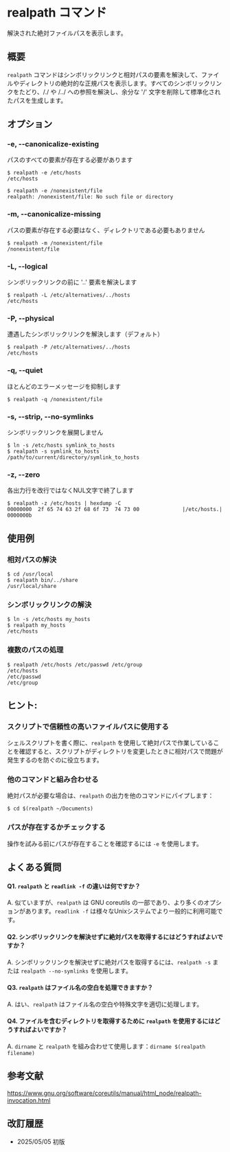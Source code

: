 # realpath コマンド

解決された絶対ファイルパスを表示します。

## 概要

`realpath` コマンドはシンボリックリンクと相対パスの要素を解決して、ファイルやディレクトリの絶対的な正規パスを表示します。すべてのシンボリックリンクをたどり、/./ や /../ への参照を解決し、余分な '/' 文字を削除して標準化されたパスを生成します。

## オプション

### **-e, --canonicalize-existing**

パスのすべての要素が存在する必要があります

```console
$ realpath -e /etc/hosts
/etc/hosts

$ realpath -e /nonexistent/file
realpath: /nonexistent/file: No such file or directory
```

### **-m, --canonicalize-missing**

パスの要素が存在する必要はなく、ディレクトリである必要もありません

```console
$ realpath -m /nonexistent/file
/nonexistent/file
```

### **-L, --logical**

シンボリックリンクの前に '..' 要素を解決します

```console
$ realpath -L /etc/alternatives/../hosts
/etc/hosts
```

### **-P, --physical**

遭遇したシンボリックリンクを解決します（デフォルト）

```console
$ realpath -P /etc/alternatives/../hosts
/etc/hosts
```

### **-q, --quiet**

ほとんどのエラーメッセージを抑制します

```console
$ realpath -q /nonexistent/file
```

### **-s, --strip, --no-symlinks**

シンボリックリンクを展開しません

```console
$ ln -s /etc/hosts symlink_to_hosts
$ realpath -s symlink_to_hosts
/path/to/current/directory/symlink_to_hosts
```

### **-z, --zero**

各出力行を改行ではなくNUL文字で終了します

```console
$ realpath -z /etc/hosts | hexdump -C
00000000  2f 65 74 63 2f 68 6f 73  74 73 00              |/etc/hosts.|
0000000b
```

## 使用例

### 相対パスの解決

```console
$ cd /usr/local
$ realpath bin/../share
/usr/local/share
```

### シンボリックリンクの解決

```console
$ ln -s /etc/hosts my_hosts
$ realpath my_hosts
/etc/hosts
```

### 複数のパスの処理

```console
$ realpath /etc/hosts /etc/passwd /etc/group
/etc/hosts
/etc/passwd
/etc/group
```

## ヒント:

### スクリプトで信頼性の高いファイルパスに使用する

シェルスクリプトを書く際に、`realpath` を使用して絶対パスで作業していることを確認すると、スクリプトがディレクトリを変更したときに相対パスで問題が発生するのを防ぐのに役立ちます。

### 他のコマンドと組み合わせる

絶対パスが必要な場合は、`realpath` の出力を他のコマンドにパイプします：
```console
$ cd $(realpath ~/Documents)
```

### パスが存在するかチェックする

操作を試みる前にパスが存在することを確認するには `-e` を使用します。

## よくある質問

#### Q1. `realpath` と `readlink -f` の違いは何ですか？
A. 似ていますが、`realpath` は GNU coreutils の一部であり、より多くのオプションがあります。`readlink -f` は様々なUnixシステムでより一般的に利用可能です。

#### Q2. シンボリックリンクを解決せずに絶対パスを取得するにはどうすればよいですか？
A. シンボリックリンクを解決せずに絶対パスを取得するには、`realpath -s` または `realpath --no-symlinks` を使用します。

#### Q3. `realpath` はファイル名の空白を処理できますか？
A. はい、`realpath` はファイル名の空白や特殊文字を適切に処理します。

#### Q4. ファイルを含むディレクトリを取得するために `realpath` を使用するにはどうすればよいですか？
A. `dirname` と `realpath` を組み合わせて使用します：`dirname $(realpath filename)`

## 参考文献

https://www.gnu.org/software/coreutils/manual/html_node/realpath-invocation.html

## 改訂履歴

- 2025/05/05 初版